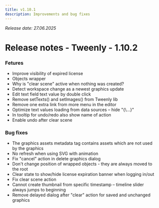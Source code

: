 ```yaml
---
title: v1.10.1
description: Improvements and bug fixes
---
```


*Release date: 27.06.2025*

# Release notes - Tweenly - 1.10.2

### Fetures

- Improve visibility of expired license
- Objects wrapper
- Why is "clear scene" active when nothing was created?
- Detect workspace change as a newest graphics update
- Edit text field text value by double click
- Remove setTexts\(\) and setImages\(\) from Tweenly lib
- Remove one extra link from more menu in the editor
- Optimize text values loading from data sources – hide "\{\\...\}"
- In tooltip for undo/redo also show name of action
- Enable undo after clear scene

### Bug fixes

- The graphics assets metadata tag contains assets which are not used by the graphics
-  No refresh when using SVG with animation
- Fix "cancel" action in delete graphics dialog
- Don't change position of wrapped objects - they are always moved to the root
- Clear state to show/hide license expiration banner when logging in/out
- Fix clear scene action
- Cannot create thumbnail from specific timestamp – timeline slider always jumps to beginning
- Remove delayed dialog after "clear" action for saved and unchanged graphics


